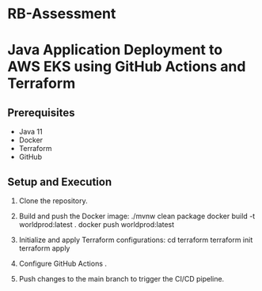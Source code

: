# RB-Assessment
# Java Application Deployment to AWS EKS using GitHub Actions and Terraform

## Prerequisites
- Java 11
- Docker
- Terraform
- GitHub

## Setup and Execution
1. Clone the repository.

2. Build and push the Docker image:
    ./mvnw clean package
    docker build -t worldprod:latest .
    docker push worldprod:latest

4. Initialize and apply Terraform configurations:
    cd terraform
    terraform init
    terraform apply
5. Configure GitHub Actions .
6. Push changes to the main branch to trigger the CI/CD pipeline.
